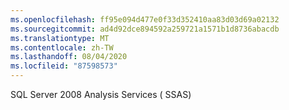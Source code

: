 ```yaml
---
ms.openlocfilehash: ff95e094d477e0f33d352410aa83d03d69a02132
ms.sourcegitcommit: ad4d92dce894592a259721a1571b1d8736abacdb
ms.translationtype: MT
ms.contentlocale: zh-TW
ms.lasthandoff: 08/04/2020
ms.locfileid: "87598573"
---
```

SQL Server 2008 Analysis Services \( SSAS\)
